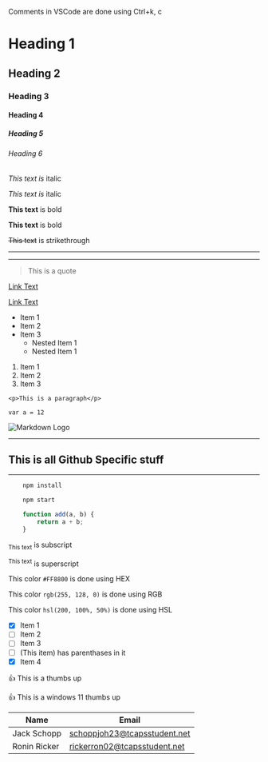 <!-- Comment -->
Comments in VSCode are done using Ctrl+k, c

<!-- Headings -->
# Heading 1
## Heading 2
### Heading 3
#### Heading 4
##### Heading 5
###### Heading 6

<!-- Italics -->
*This text is* italic

_This text is_ italic

**This text** is bold

__This text__ is bold

<!-- Strikethrough -->
~~This text~~ is strikethrough

<!-- Horizontal Rule -->
---
___

<!-- Blockquote -->
> This is a quote

<!-- Link -->
[Link Text](titans3767.com)

[Link Text](titans3767.com "frc #3767 website")

<!-- Unordered Lists (UL) -->
* Item 1
* Item  2
* Item 3
    * Nested Item 1
    * Nested Item 1

<!-- Ordered Lists (OL) -->
1. Item 1
1. Item 2
1. Item 3

<!-- Inline Code Block -->
`<p>This is a paragraph</p>`

`var a = 12`

<!-- Images -->
![Markdown Logo](https://markdown-here.com/img/icon256.png)

<!-- Github Markdown -->
---
## This is all Github Specific stuff
---

<!-- Code Blocks -->
```bash
    npm install

    npm start
```

```javascript
    function add(a, b) {
        return a + b;
    }
```

<!-- Super and Sub Script -->
<sub>This text</sub> is subscript

<sup>This text</sup> is superscript

<!-- Color -->
This color `#FF8800` is done using HEX

This color `rgb(255, 128, 0)` is done using RGB

This color `hsl(200, 100%, 50%)` is done using HSL

<!-- Tasklist -->
- [x] Item 1
- [ ] Item 2
- [ ] Item 3
- [ ] \(This item) has parenthases in it
- [x] Item 4

<!-- Emoji -->
:+1: This is a thumbs up

👍 This is a windows 11 thumbs up

<!-- Tables -->
| Name | Email |
| - | - |
|Jack Schopp | schoppjoh23@tcapsstudent.net |
| Ronin Ricker | rickerron02@tcapsstudent.net |

